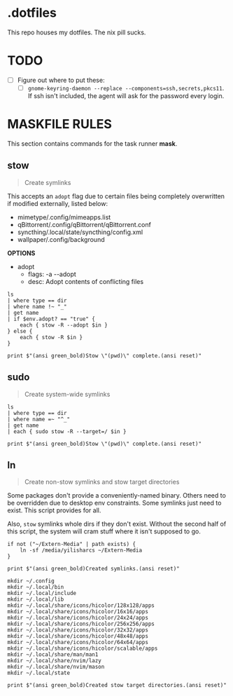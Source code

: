 # .dotfiles

This repo houses my dotfiles. The nix pill sucks.

# TODO

- [ ] Figure out where to put these:
    * [ ] `gnome-keyring-daemon --replace --components=ssh,secrets,pkcs11`. If ssh isn't included, the agent will ask for the password every login.

# MASKFILE RULES

This section contains commands for the task runner **mask**.

## stow

> Create symlinks

This accepts an `adopt` flag due to certain files being completely
overwritten if modified externally, listed below:

- mimetype/.config/mimeapps.list
- qBittorrent/.config/qBittorrent/qBittorrent.conf
- syncthing/.local/state/syncthing/config.xml
- wallpaper/.config/background

**OPTIONS**
* adopt
    * flags: -a --adopt
    * desc: Adopt contents of conflicting files

```nu
ls
| where type == dir
| where name !~ "_"
| get name
| if $env.adopt? == "true" {
    each { stow -R --adopt $in }
} else {
    each { stow -R $in }
}

print $"(ansi green_bold)Stow \"(pwd)\" complete.(ansi reset)"
```

## sudo

> Create system-wide symlinks

```nu
ls
| where type == dir
| where name =~ "^_"
| get name
| each { sudo stow -R --target=/ $in }

print $"(ansi green_bold)Stow \"(pwd)\" complete.(ansi reset)"
```

## ln

> Create non-stow symlinks and stow target directories

Some packages don't provide a conveniently-named binary.
Others need to be overridden due to desktop env constraints.
Some symlinks just need to exist. This script provides for all.

Also, `stow` symlinks whole dirs if they don't exist. Without the
second half of this script, the system will cram stuff where it
isn't supposed to go.

```nu
if not ("~/Extern-Media" | path exists) {
    ln -sf /media/yilisharcs ~/Extern-Media
}

print $"(ansi green_bold)Created symlinks.(ansi reset)"

mkdir ~/.config
mkdir ~/.local/bin
mkdir ~/.local/include
mkdir ~/.local/lib
mkdir ~/.local/share/icons/hicolor/128x128/apps
mkdir ~/.local/share/icons/hicolor/16x16/apps
mkdir ~/.local/share/icons/hicolor/24x24/apps
mkdir ~/.local/share/icons/hicolor/256x256/apps
mkdir ~/.local/share/icons/hicolor/32x32/apps
mkdir ~/.local/share/icons/hicolor/48x48/apps
mkdir ~/.local/share/icons/hicolor/64x64/apps
mkdir ~/.local/share/icons/hicolor/scalable/apps
mkdir ~/.local/share/man/man1
mkdir ~/.local/share/nvim/lazy
mkdir ~/.local/share/nvim/mason
mkdir ~/.local/state

print $"(ansi green_bold)Created stow target directories.(ansi reset)"
```
